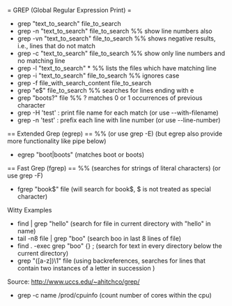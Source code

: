 = GREP (Global Regular Expression Print) =

* grep "text_to_search" file_to_search
* grep -n "text_to_search" file_to_search
%% show line numbers also
* grep -vn "text_to_search" file_to_search
%% shows negative results, i.e., lines that do not match
* grep -c "text_to_search" file_to_search
%% show only line numbers and no matching line
* grep -l "text_to_search" *
%% lists the files which have matching line
* grep -i "text_to_search" file_to_search
%% ignores case
* grep -f file_with_search_content file_to_search
* grep "e$" file_to_search
%% searches for lines ending with e
* grep "boots?" file
%% ? matches 0 or 1 occurrences of previous character
* grep -H 'test' : print file name for each match (or use --with-filename)
* grep -n 'test' : prefix each line with line number (or use --line-number)

== Extended Grep (egrep) ==
%% (or use grep -E) (but egrep also provide more functionality like pipe below)
* egrep "boot|boots" (matches boot or boots)

== Fast Grep (fgrep) ==
%% (searches for strings of literal characters) (or use grep -F)
* fgrep "book$" file (will search for book$, $ is not treated as special character)

Witty Examples
* find | grep "hello" (search for file in current directory with "hello" in name)
* tail -n8 file | grep "boo" (search boo in last 8 lines of file)
* find . -exec grep "boo" {} \; (search for text in every directory below the current directory)
* grep "\([a-z]\)\1" file (using backreferences, searches for lines that contain two instances of a letter in succession )

Source: http://www.uccs.edu/~ahitchco/grep/

* grep -c name /prod/cpuinfo
(count number of cores within the cpu)
